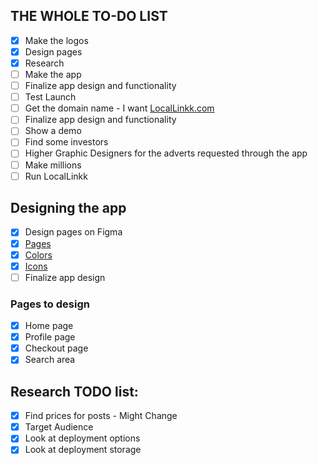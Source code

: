 ## THE WHOLE TO-DO LIST 
- [x] Make the logos
- [x] Design pages
- [x] Research
- [ ] Make the app
- [ ] Finalize app design and functionality
- [ ] Test Launch
- [ ] Get the domain name - I want [LocalLinkk.com](https://www.namecheap.com/domains/registration/results/?domain=locallinkk)
- [ ] Finalize app design and functionality
- [ ] Show a demo
- [ ] Find some investors
- [ ] Higher Graphic Designers for the adverts requested through the app
- [ ] Make millions
- [ ] Run LocalLinkk

## Designing the app 
- [x] Design pages on Figma
- [x] [Pages](Logos-And-Pages/locallinkkPages.pdf)
- [x] [Colors](https://colorhunt.co/palette/222222045757044343e4e4e4)
- [x] [Icons](https://icons.expo.fyi/Index)
- [ ] Finalize app design 

### Pages to design  
- [x] Home page
- [x] Profile page
- [x] Checkout page
- [x] Search area

## Research TODO list:
- [x] Find prices for posts - Might Change
- [x] Target Audience
- [x] Look at deployment options
- [x] Look at deployment storage
